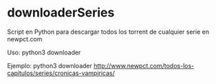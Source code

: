 # downloaderSeries
Script en Python para descargar todos los torrent de cualquier serie en newpct.com

Uso: python3 downloader <serie>

Ejemplo: python3 downloader http://www.newpct.com/todos-los-capitulos/series/cronicas-vampiricas/